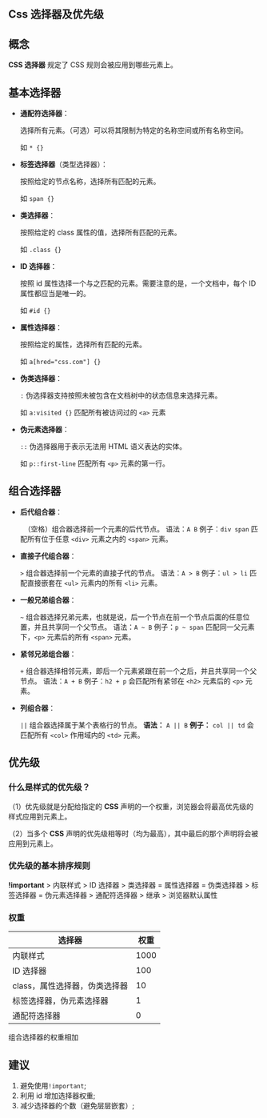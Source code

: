 ## Css 选择器及优先级

## 概念

**CSS 选择器** 规定了 CSS 规则会被应用到哪些元素上。

## 基本选择器

- **通配符选择器**：

  选择所有元素。（可选）可以将其限制为特定的名称空间或所有名称空间。

  如 `* {}`

- **标签选择器**（类型选择器）：

  按照给定的节点名称，选择所有匹配的元素。

  如 `span {}`

- **类选择器**：

  按照给定的 class 属性的值，选择所有匹配的元素。

  如 `.class {}`

- **ID 选择器**：

  按照 id 属性选择一个与之匹配的元素。需要注意的是，一个文档中，每个 ID 属性都应当是唯一的。

  如 `#id {}`

- **属性选择器**：

  按照给定的属性，选择所有匹配的元素。

  如 `a[hred="css.com"] {}`

- **伪类选择器**：

  `:` 伪选择器支持按照未被包含在文档树中的状态信息来选择元素。

  如 `a:visited {}` 匹配所有被访问过的 `<a>` 元素

- **伪元素选择器**：

  `::` 伪选择器用于表示无法用 HTML 语义表达的实体。

  如 `p::first-line` 匹配所有 `<p>` 元素的第一行。

## 组合选择器

- **后代组合器**：

  ` `（空格）组合器选择前一个元素的后代节点。
  语法：`A B`
  例子：`div span` 匹配所有位于任意 `<div>` 元素之内的 `<span>` 元素。

- **直接子代组合器**：

  `>` 组合器选择前一个元素的直接子代的节点。
  语法：`A > B`
  例子：`ul > li` 匹配直接嵌套在 `<ul>` 元素内的所有 `<li>` 元素。

- **一般兄弟组合器**：

  `~` 组合器选择兄弟元素，也就是说，后一个节点在前一个节点后面的任意位置，并且共享同一个父节点。
  语法：`A ~ B`
  例子：`p ~ span` 匹配同一父元素下，`<p>` 元素后的所有 `<span>` 元素。

- **紧邻兄弟组合器**：

  `+` 组合器选择相邻元素，即后一个元素紧跟在前一个之后，并且共享同一个父节点。
  语法：`A + B`
  例子：`h2 + p` 会匹配所有紧邻在 `<h2>` 元素后的 `<p>` 元素。

- **列组合器**：

  `||` 组合器选择属于某个表格行的节点。
  **语法：** `A || B`
  **例子：** `col || td` 会匹配所有 `<col>` 作用域内的 `<td>` 元素。

## 优先级

### 什么是样式的优先级？

（1）优先级就是分配给指定的 **CSS** 声明的一个权重，浏览器会将最高优先级的样式应用到元素上。

（2）当多个 **CSS** 声明的优先级相等时（均为最高），其中最后的那个声明将会被应用到元素上。

### 优先级的基本排序规则

**!important** > 内联样式 > ID 选择器 > 类选择器 = 属性选择器 = 伪类选择器 > 标签选择器 = 伪元素选择器 > 通配符选择器 > 继承 > 浏览器默认属性

### 权重

| 选择器                        | 权重 |
| ----------------------------- | ---- |
| 内联样式                      | 1000 |
| ID 选择器                     | 100  |
| class，属性选择器，伪类选择器 | 10   |
| 标签选择器，伪元素选择器      | 1    |
| 通配符选择器                  | 0    |

组合选择器的权重相加

## 建议

1. 避免使用`!important`;
2. 利用 id 增加选择器权重;
3. 减少选择器的个数（避免层层嵌套）;